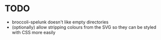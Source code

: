 # TODO

* broccoli-spelunk doesn't like empty directories
* (optionally) allow stripping colours from the SVG so they can be styled with CSS more easily